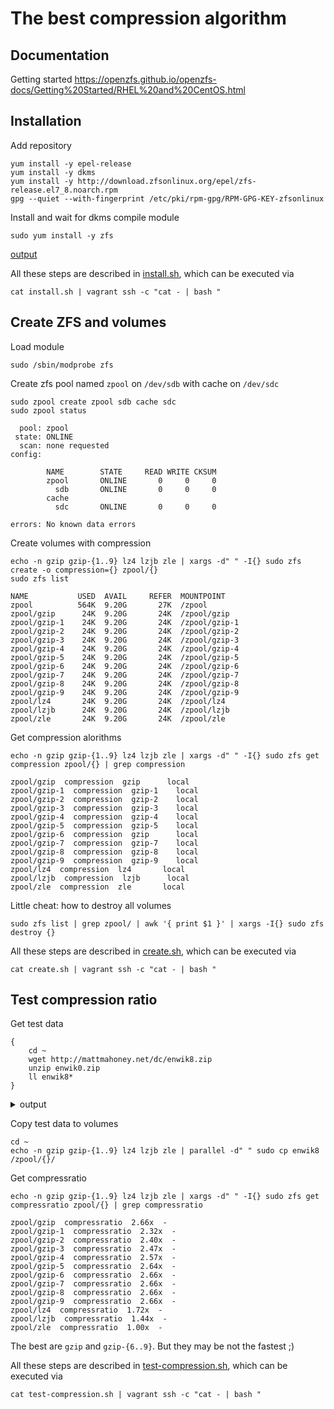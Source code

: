 # The best compression algorithm

## Documentation

Getting started https://openzfs.github.io/openzfs-docs/Getting%20Started/RHEL%20and%20CentOS.html

## Installation

Add repository
```shell
yum install -y epel-release
yum install -y dkms
yum install -y http://download.zfsonlinux.org/epel/zfs-release.el7_8.noarch.rpm
gpg --quiet --with-fingerprint /etc/pki/rpm-gpg/RPM-GPG-KEY-zfsonlinux
```

Install and wait for dkms compile module
```shell
sudo yum install -y zfs
```
[output](./logs/zfs-install.log)

All these steps are described in [install.sh](./install.sh), which can be executed via
```shell
cat install.sh | vagrant ssh -c "cat - | bash "
```

## Create ZFS and volumes

Load module
```shell
sudo /sbin/modprobe zfs
```

Create zfs pool named `zpool` on `/dev/sdb` with cache on `/dev/sdc`
```shell
sudo zpool create zpool sdb cache sdc
sudo zpool status
```
```log
  pool: zpool
 state: ONLINE
  scan: none requested
config:

        NAME        STATE     READ WRITE CKSUM
        zpool       ONLINE       0     0     0
          sdb       ONLINE       0     0     0
        cache
          sdc       ONLINE       0     0     0

errors: No known data errors
```

Create volumes with compression
```shell
echo -n gzip gzip-{1..9} lz4 lzjb zle | xargs -d" " -I{} sudo zfs create -o compression={} zpool/{}
sudo zfs list
```
```log
NAME           USED  AVAIL     REFER  MOUNTPOINT
zpool          564K  9.20G       27K  /zpool
zpool/gzip      24K  9.20G       24K  /zpool/gzip
zpool/gzip-1    24K  9.20G       24K  /zpool/gzip-1
zpool/gzip-2    24K  9.20G       24K  /zpool/gzip-2
zpool/gzip-3    24K  9.20G       24K  /zpool/gzip-3
zpool/gzip-4    24K  9.20G       24K  /zpool/gzip-4
zpool/gzip-5    24K  9.20G       24K  /zpool/gzip-5
zpool/gzip-6    24K  9.20G       24K  /zpool/gzip-6
zpool/gzip-7    24K  9.20G       24K  /zpool/gzip-7
zpool/gzip-8    24K  9.20G       24K  /zpool/gzip-8
zpool/gzip-9    24K  9.20G       24K  /zpool/gzip-9
zpool/lz4       24K  9.20G       24K  /zpool/lz4
zpool/lzjb      24K  9.20G       24K  /zpool/lzjb
zpool/zle       24K  9.20G       24K  /zpool/zle
```

Get compression alorithms
```shell
echo -n gzip gzip-{1..9} lz4 lzjb zle | xargs -d" " -I{} sudo zfs get compression zpool/{} | grep compression
```
```log
zpool/gzip  compression  gzip      local
zpool/gzip-1  compression  gzip-1    local
zpool/gzip-2  compression  gzip-2    local
zpool/gzip-3  compression  gzip-3    local
zpool/gzip-4  compression  gzip-4    local
zpool/gzip-5  compression  gzip-5    local
zpool/gzip-6  compression  gzip      local
zpool/gzip-7  compression  gzip-7    local
zpool/gzip-8  compression  gzip-8    local
zpool/gzip-9  compression  gzip-9    local
zpool/lz4  compression  lz4       local
zpool/lzjb  compression  lzjb      local
zpool/zle  compression  zle       local
```

Little cheat: how to destroy all volumes
```shell
sudo zfs list | grep zpool/ | awk '{ print $1 }' | xargs -I{} sudo zfs destroy {}
```

All these steps are described in [create.sh](./create.sh), which can be executed via
```shell
cat create.sh | vagrant ssh -c "cat - | bash "
```

## Test compression ratio

Get test data
```shell
{
    cd ~
    wget http://mattmahoney.net/dc/enwik8.zip
    unzip enwik0.zip
    ll enwik8*
}
```
<details><summary>output</summary>
<p>

```log
--2020-05-31 22:55:42--  http://mattmahoney.net/dc/enwik8.zip
Resolving mattmahoney.net (mattmahoney.net)... 67.195.197.75
Connecting to mattmahoney.net (mattmahoney.net)|67.195.197.75|:80... connected.
HTTP request sent, awaiting response... 200 OK
Length: 36445475 (35M) [application/zip]
Saving to: ‘enwik8.zip’

100%[========================================================================================================================>] 36,445,475   491KB/s   in 81s    

2020-05-31 22:57:03 (440 KB/s) - ‘enwik8.zip’ saved [36445475/36445475]

Archive:  enwik8.zip
  inflating: enwik8                  
-rw-rw-r-- 1 vagrant vagrant 100000000 Jun  1  2011 enwik8
-rw-rw-r-- 1 vagrant vagrant  36445475 Sep  1  2011 enwik8.zip
```
</p>
</details>

Copy test data to volumes
```shell
cd ~
echo -n gzip gzip-{1..9} lz4 lzjb zle | parallel -d" " sudo cp enwik8 /zpool/{}/
```

Get compressratio
```shell
echo -n gzip gzip-{1..9} lz4 lzjb zle | xargs -d" " -I{} sudo zfs get compressratio zpool/{} | grep compressratio
```
```log
zpool/gzip  compressratio  2.66x  -
zpool/gzip-1  compressratio  2.32x  -
zpool/gzip-2  compressratio  2.40x  -
zpool/gzip-3  compressratio  2.47x  -
zpool/gzip-4  compressratio  2.57x  -
zpool/gzip-5  compressratio  2.64x  -
zpool/gzip-6  compressratio  2.66x  -
zpool/gzip-7  compressratio  2.66x  -
zpool/gzip-8  compressratio  2.66x  -
zpool/gzip-9  compressratio  2.66x  -
zpool/lz4  compressratio  1.72x  -
zpool/lzjb  compressratio  1.44x  -
zpool/zle  compressratio  1.00x  -
```

The best are `gzip` and `gzip-{6..9}`. But they may be not the fastest ;)

All these steps are described in [test-compression.sh](./test-compression.sh), which can be executed via
```shell
cat test-compression.sh | vagrant ssh -c "cat - | bash "
```
